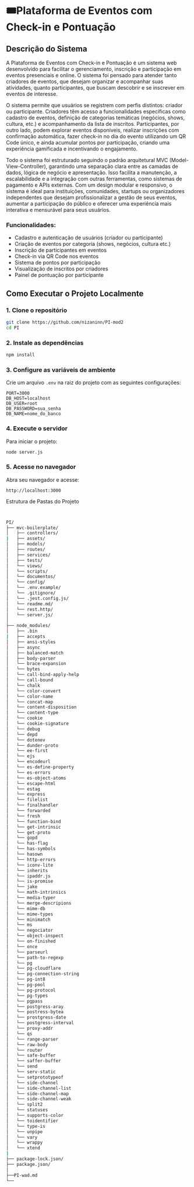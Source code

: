 # 🎟Plataforma de Eventos com Check-in e Pontuação

##  Descrição do Sistema

A Plataforma de Eventos com Check-in e Pontuação é um sistema web desenvolvido para facilitar o gerenciamento, inscrição e participação em eventos presenciais e online. O sistema foi pensado para atender tanto criadores de eventos, que desejam organizar e acompanhar suas atividades, quanto participantes, que buscam descobrir e se inscrever em eventos de interesse.

O sistema permite que usuários se registrem com perfis distintos: criador ou participante. Criadores têm acesso a funcionalidades específicas como cadastro de eventos, definição de categorias temáticas (negócios, shows, cultura, etc.) e acompanhamento da lista de inscritos. Participantes, por outro lado, podem explorar eventos disponíveis, realizar inscrições com confirmação automática, fazer check-in no dia do evento utilizando um QR Code único, e ainda acumular pontos por participação, criando uma experiência gamificada e incentivando o engajamento.

 Todo o sistema foi estruturado seguindo o padrão arquitetural MVC (Model-View-Controller), garantindo uma separação clara entre as camadas de dados, lógica de negócio e apresentação. Isso facilita a manutenção, a escalabilidade e a integração com outras ferramentas, como sistemas de pagamento e APIs externas. Com um design modular e responsivo, o sistema é ideal para instituições, comunidades, startups ou organizadores independentes que desejam profissionalizar a gestão de seus eventos, aumentar a participação do público e oferecer uma experiência mais interativa e mensurável para seus usuários.

### Funcionalidades:
- Cadastro e autenticação de usuários (criador ou participante)
- Criação de eventos por categoria (shows, negócios, cultura etc.)
- Inscrição de participantes em eventos
- Check-in via QR Code nos eventos
- Sistema de pontos por participação
- Visualização de inscritos por criadores
- Painel de pontuação por participante



## Como Executar o Projeto Localmente


### 1. Clone o repositório
```bash
git clone https://github.com/nizaninn/PI-mod2
cd PI
````

### 2. Instale as dependências

```bash
npm install
```

### 3. Configure as variáveis de ambiente

Crie um arquivo `.env` na raiz do projeto com as seguintes configurações:

```
PORT=3000
DB_HOST=localhost
DB_USER=root
DB_PASSWORD=sua_senha
DB_NAME=nome_do_banco
```



### 4. Execute o servidor

Para iniciar o projeto:

```bash
node server.js
```

 
### 5. Acesse no navegador

Abra seu navegador e acesse:

```
http://localhost:3000
```

Estrutura de Pastas do Projeto
````bash


PI/
├── mvc-boilerplate/                    
│   ├── controllers/
|   ├── assets/       
│   ├── models/              
│   ├── routes/             
│   ├── services/           
│   ├── tests/        
│   └── views/
│   └── scripts/
│   └── documentos/
│   └── config/
│   └── .env.example/
│   └── .gitignore/
│   └── .jest.config.js/
│   └── readme.md/
│   └── rest.http/
│   └── server.js/              
│
├── node_modules/                    
│   ├── .bin
|   ├── accepts      
│   ├── ansi-styles            
│   ├── async            
│   ├── balanced-match          
│   ├── body-parser       
│   └── brace-expansion
│   └── bytes
│   └── call-bind-apply-help
│   └── call-bound
│   └── chalk
│   └── color-convert
│   └── color-name
│   └── concat-map
│   └── content-disposition
│   └── content-type
│   └── cookie
│   └── cookie-signature
│   └── debug
│   └── depd
│   └── dotenev
│   └── dunder-proto
│   └── ee-first
│   └── ejs
│   └── encodeurl
│   └── es-define-property
│   └── es-errors
│   └── es-object-atoms
│   └── escape-html
│   └── estag
│   └── express
│   └── filelist
│   └── finalhandler
│   └── forwarded
│   └── fresh
│   └── function-bind
│   └── get-intrinsic
│   └── get-proto
│   └── gopd
│   └── has-flag
│   └── has-symbols
│   └── hasown
│   └── http-errors
│   └── iconv-lite
│   └── inherits
│   └── ipaddr.js
│   └── is-promise
│   └── jake
│   └── math-intrinsics
│   └── media-typer
│   └── merge-descripions
│   └── mime-db
│   └── mime-types
│   └── minimatch
│   └── ms
│   └── negociator
│   └── object-inspect
│   └── on-finished
│   └── once
│   └── parseurl
│   └── path-to-regexp
│   └── pg
│   └── pg-cloudflare
│   └── pg-connection-string
│   └── pg-int8
│   └── pg-pool
│   └── pg-protocol
│   └── pg-types
│   └── pgpass
│   └── postgress-aray
│   └── postress-bytea
│   └── prostgress-date
│   └── postgress-interval
│   └── proxy-addr
│   └── qs
│   └── range-parser
│   └── raw-body
│   └── router
│   └── safe-buffer
│   └── saffer-buffer
│   └── send
│   └── serv-static
│   └── setprototypeof
│   └── side-channel
│   └── side-channel-list
│   └── side-channel-map
│   └── side-channel-weak
│   └── split2
│   └── statuses
│   └── supports-color
│   └── toidentifier
│   └── type-is
│   └── unpipe
│   └── vary
│   └── wrappy
│   └── xtend
|
├── package-lock.json/
├── package.json/
│
├──PI-wad.md                  
└── 

